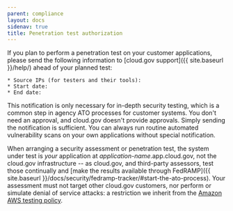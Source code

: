 ```yaml
---
parent: compliance
layout: docs
sidenav: true
title: Penetration test authorization
---
```


If you plan to perform a penetration test on your customer applications, please send the following information to [cloud.gov support]({{ site.baseurl }}/help/) ahead of your planned test:

```text
* Source IPs (for testers and their tools): 
* Start date:  
* End date: 
```

This notification is only necessary for in-depth security testing, which is a common step in agency ATO processes for customer systems. You don't need an approval, and cloud.gov doesn't provide approvals. Simply sending the notification is sufficient. You can always run routine automated vulnerability scans on your own applications without special notification.

When arranging a security assessment or penetration test, the system under test is _your_ application at _application-name_.app.cloud.gov, not the cloud.gov infrastructure -- as cloud.gov, and third-party assessors, test those continually and [make the results available through FedRAMP]({{ site.baseurl }}/docs/security/fedramp-tracker/#start-the-ato-process). Your assessment must not target other cloud.gov customers, nor perform or simulate denial of service attacks: a restriction we inherit from the [Amazon AWS testing policy](https://aws.amazon.com/security/penetration-testing/).
